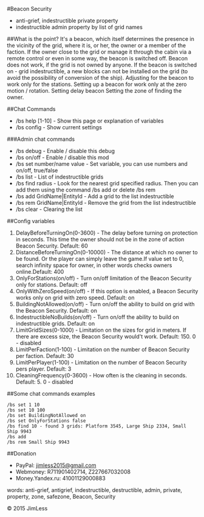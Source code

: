 #Beacon Security
- anti-grief, indestructible private property
- indestructible admin property by list of grid names

##What is the point?
It's a beacon, which itself determines the presence in the vicinity of the grid, where it is, or her, the owner or a member of the faction.
If the owner close to the grid or manage it through the cabin via a remote control or even in some way, the beacon is switched off.
Beacon does not work, if the grid is not owned by anyone.
If the beacon is switched on - grid indestructible, a new blocks can not be installed on the grid (to avoid the possibility of conversion of the ship).
Adjusting for the beacon to work only for the stations.
Setting up a beacon for work only at the zero motion / rotation.
Setting delay beacon
Setting the zone of finding the owner.

##Chat Commands
- /bs help [1-10] - Show this page or explanation of variables
- /bs config  - Show current settings

###Admin chat commands
- /bs debug - Enable / disable this debug
- /bs on/off - Enable / disable this mod
- /bs set number/name value - Set variable, you can use numbers and on/off, true/false
- /bs list - List of indestructible grids
- /bs find radius - Look for the nearest grid specified radius. Then you can add them using the command /bs add or delete /bs rem
- /bs add GridName|EntityId - Add a grid to the list indestructible
- /bs rem GridName|EntityId - Remove the grid from the list indestructible
- /bs clear - Clearing the list

##Config variables
1. DelayBeforeTurningOn(0-3600) - The delay before turning on protection in seconds. This time the owner should not be in the zone of action Beacon Security. Default: 60
2. DistanceBeforeTurningOn(0-10000) - The distance at which no owner to be found. Or the player can simply leave the game.If value set to 0, search infinity space for owner, in other words checks owners online.Default: 400
3. OnlyForStations(on/off) - Turn on/off limitation of the Beacon Security only for stations. Default: off
4. OnlyWithZeroSpeed(on/off) -  If this option is enabled, a Beacon Security works only on grid with zero speed. Default: on
5. BuildingNotAllowed(on/off) - Turn on/off the ability to build on grid with the Beacon Security. Default: on
6. IndestructibleNoBuilds(on/off) - Turn on/off the ability to build on indestructible grids. Default: on
7. LimitGridSizes(0-1000) - Limitation on the sizes for grid in meters. If there are excess size, the Beacon Security would't work. Default: 150. 0 - disabled
8. LimitPerFaction(1-100) - Limitation on the number of Beacon Security per faction. Default: 30
9. LimitPerPlayer(1-100) - Limitation on the number of Beacon Security pers player. Default: 3
10. CleaningFrequency(0-3600) - How often is the cleaning in seconds. Default: 5. 0 - disabled

##Some chat commands examples
```
/bs set 1 10
/bs set 10 100
/bs set BuildingNotAllowed on
/bs set OnlyForStations false
/bs find 10 - found 3 grids: Platform 3545, Large Ship 2334, Small Ship 9943
/bs add
/bs rem Small Ship 9943
```


##Donation
- PayPal: jimless2015@gmail.com
- Webmoney: R711901402714, Z227667032008
- Money.Yandex.ru: 41001129000883

words: anti-grief, antigrief, indestructible, destructible, admin, private, property, zone, safezone, Beacon, Security

© 2015 JimLess